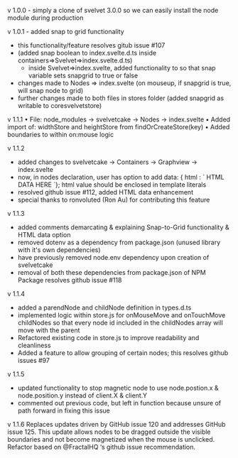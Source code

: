v 1.0.0 - simply a clone of svelvet 3.0.0 so we can easily install the node module during production 

v 1.0.1 - added snap to grid functionality
- this functionality/feature resolves gitub issue #107
- (added snap boolean to index.svelte.d.ts inside containers=>Svelvet=>index.svelte.d.ts)
    - inside Svelvet=>index.svelte, added functionality to so that snap variable sets snapgrid to true or false
- changes made to Nodes => index.svelte (on mouseup, if snapgrid is true, will snap node to grid)
- further changes made to both files in stores folder (added snapgrid as writable to coresvelvetstore)


v 1.1.1
• File: node_modules -> svelvetcake -> Nodes -> index.svelte
• Added import of: widthStore and heightStore from findOrCreateStore(key)
• Added boundaries to within on:mouse logic

v 1.1.2
- added changes to svelvetcake -> Containers -> Graphview -> index.svelte
- now, in nodes declaration, user has option to add data: { html : \`  HTML DATA HERE `}; html value should be enclosed in template literals
- resolved github issue #112, added HTML data enhancement
- special thanks to ronvoluted (Ron Au) for contributing this feature

v 1.1.3
 - added comments demarcating & explaining Snap-to-Grid functionality & HTML data option
 - removed dotenv as a dependency from package.json (unused library with it's own dependencies)
 - have previously removed node.env dependency upon creation of svelvetcake
 - removal of both these dependencies from package.json of NPM Package resolves github issue #118

v 1.1.4
- added a parendNode and childNode definition in types.d.ts
- implemented logic within store.js for onMouseMove and onTouchMove childNodes so that every node id included in the childNodes array will move with the parent
- Refactored existing code in store.js to improve readability and cleanliness
- Added a feature to allow grouping of certain nodes; this resolves github issues #97

v 1.1.5
- updated functionality to stop magnetic node to use node.postion.x & node.position.y instead of client.X & client.Y
- commented out previous code, but left in function because unsure of path forward in fixing this issue

v 1.1.6
Replaces updates driven by GitHub issue 120 and addresses GitHub issue 125. This update allows nodes to be dragged outside the visible boundaries and not become magnetized when the mouse is unclicked. Refactor based on @FractalHQ ‘s github issue recommendation.